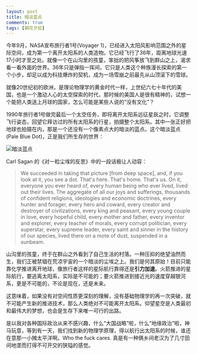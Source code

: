 ```yaml
---
layout: post
title: 暗淡蓝点
comments: true
tags: [朝花夕拾]
---
```


今年9月，NASA宣布旅行者1号(Voyager 1)，已经进入太阳风影响范围之外的星际空间，成为第一个离开太阳系的人类造物。它已经飞行了36年，距离地球光速17小时才至之处。就像一个在山沟里的孩童，笨拙的把风筝放飞到群山之上，渴求看一看外面的世界。36年只是弹指一挥间，它只是人类这个种族漫长探索的第一个小步，却足以成为科技爆炸的契机，成为一场雪崩之前最先从山顶滚下的雪球。

就像20世纪初的欧洲，是理论物理学的黄金时代一样，上世纪六七十年代的美国，也是一个激动人心的太空探索的时代，那时候的美国人是很有精神的，试想一个能把人类送上月球的国家，怎么可能是某些人说的“没有文化”？

1990年旅行者1号做完最后一个太空任务，即将离开太阳系远征星辰之时，它调整飞行姿态，回望它拜访过的所有太阳系的行星，拍摄整个太阳系。其中一张正好把地球也拍摄在内，那是一个还没有一个像素点大的暗淡的蓝点。这个暗淡蓝点 (Pale Blue Dot)，正是我们所生存的世界：

![暗淡蓝点](https://www.nasa.gov/sites/default/files/styles/side_image/public/thumbnails/image/pia00452.jpg?itok=9dhyYyTY)

Carl Sagan 的《对一粒尘埃的反思》中的一段话极让人动容：

> We succeeded in taking that picture [from deep space], and, if you look at it, you see a dot. That's here. That's home. That's us. On it, everyone you ever heard of, every human being who ever lived, lived out their lives. The aggregate of all our joys and sufferings, thousands of confident religions, ideologies and economic doctrines, every hunter and forager, every hero and coward, every creator and destroyer of civilizations, every king and peasant, every young couple in love, every hopeful child, every mother and father, every inventor and explorer, every teacher of morals, every corrupt politician, every superstar, every supreme leader, every saint and sinner in the history of our species, lived there on a mote of dust, suspended in a sunbeam.
>

山沟里的孩童，终于在群山之外看到了自己生活的村落。一种压抑的绝望油然而生，我们正被禁锢在荒凉宇宙的一个暗淡的尘埃之上。我们是何其原始！目前只能靠化学推进离开地球，像旅行者这样的星际航行靠得还是**引力加速**。火箭推进的星际航行，要逃离太阳系，实际是不可能的；要火箭推进到接近光的速度穿越银河系，更是不可能的，不论是现在，还是未来。

这意味着，如果没有对空间性质更深刻的理解，没有基础物理学的再一次突破，就不可能产生新的推进技术，那么人类绝对不可能离开太阳系。仰望星空是人类最初和最伟大的梦想，也会是生存下来唯一可行的出路。

是以我对各种国际政治从来不感兴趣，什么“大国战略”啦，什么“地缘政治”啦，神马玩意，等到有一天，我们找到新的物理学原理，得以航行出太阳系的时候，谁还在意那一小摊太平洋啊。Who the fuck cares. 真是有一种俩乡间老汉为了几寸田间地垄而打得不可开交的狭隘的感觉。